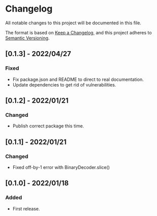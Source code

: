 # Changelog

All notable changes to this project will be documented in this file.

The format is based on [Keep a Changelog](https://keepachangelog.com/en/1.0.0/),
and this project adheres to [Semantic Versioning](https://semver.org/spec/v2.0.0.html).

## [0.1.3] - 2022/04/27
### Fixed
- Fix package.json and README to direct to real documentation.
- Update dependencies to get rid of vulnerabilities.

## [0.1.2] - 2022/01/21
### Changed
- Publish correct package this time.

## [0.1.1] - 2022/01/21
### Changed
- Fixed off-by-1 error with BinaryDecoder.slice()

## [0.1.0] - 2022/01/18
### Added
- First release.
